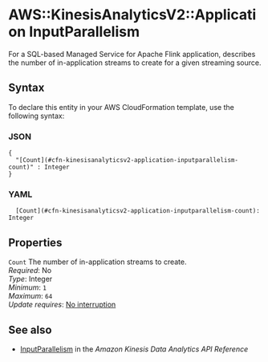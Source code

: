 # AWS::KinesisAnalyticsV2::Application InputParallelism<a name="aws-properties-kinesisanalyticsv2-application-inputparallelism"></a>

For a SQL\-based Managed Service for Apache Flink application, describes the number of in\-application streams to create for a given streaming source\. 

## Syntax<a name="aws-properties-kinesisanalyticsv2-application-inputparallelism-syntax"></a>

To declare this entity in your AWS CloudFormation template, use the following syntax:

### JSON<a name="aws-properties-kinesisanalyticsv2-application-inputparallelism-syntax.json"></a>

```
{
  "[Count](#cfn-kinesisanalyticsv2-application-inputparallelism-count)" : Integer
}
```

### YAML<a name="aws-properties-kinesisanalyticsv2-application-inputparallelism-syntax.yaml"></a>

```
  [Count](#cfn-kinesisanalyticsv2-application-inputparallelism-count): Integer
```

## Properties<a name="aws-properties-kinesisanalyticsv2-application-inputparallelism-properties"></a>

`Count`  <a name="cfn-kinesisanalyticsv2-application-inputparallelism-count"></a>
The number of in\-application streams to create\.  
*Required*: No  
*Type*: Integer  
*Minimum*: `1`  
*Maximum*: `64`  
*Update requires*: [No interruption](https://docs.aws.amazon.com/AWSCloudFormation/latest/UserGuide/using-cfn-updating-stacks-update-behaviors.html#update-no-interrupt)

## See also<a name="aws-properties-kinesisanalyticsv2-application-inputparallelism--seealso"></a>
+  [InputParallelism](https://docs.aws.amazon.com/kinesisanalytics/latest/apiv2/API_InputParallelism.html) in the *Amazon Kinesis Data Analytics API Reference* 

